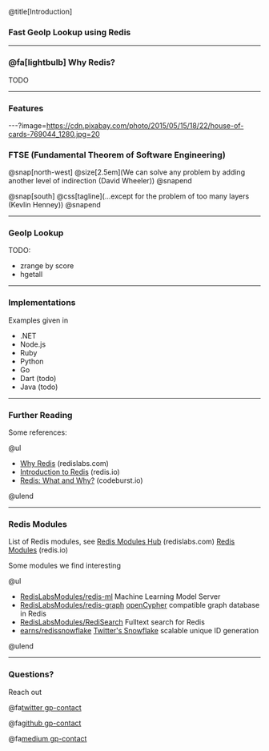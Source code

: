 @title[Introduction]

### Fast GeoIp Lookup using Redis

---

### @fa[lightbulb] Why Redis?

TODO

---

### Features

---?image=https://cdn.pixabay.com/photo/2015/05/15/18/22/house-of-cards-769044_1280.jpg=20

### FTSE (Fundamental Theorem of Software Engineering)

@snap[north-west]
@size[2.5em](We can solve any problem by adding another level of indirection (David Wheeler))
@snapend

@snap[south]
@css[tagline](...except for the problem of too many layers (Kevlin Henney))
@snapend

---

### GeoIp Lookup

TODO:

- zrange by score
- hgetall

---

### Implementations

Examples given in

- .NET
- Node.js
- Ruby
- Python
- Go
- Dart (todo)
- Java (todo)

---

### Further Reading

Some references:

@ul

- [Why Redis](https://redislabs.com/why-redis/) (redislabs.com)
- [Introduction to Redis](https://redis.io/topics/introduction) (redis.io)
- [Redis: What and Why?](https://codeburst.io/redis-what-and-why-d52b6829813) (codeburst.io)

@ulend

---

### Redis Modules

List of Redis modules, see [Redis Modules Hub](https://redislabs.com/community/redis-modules-hub/) (redislabs.com) [Redis Modules](https://redis.io/modules) (redis.io)

Some modules we find interesting

@ul

- [RedisLabsModules/redis-ml](https://github.com/RedisLabsModules/redis-ml) Machine Learning Model Server
- [RedisLabsModules/redis-graph](https://github.com/RedisLabsModules/redis-graph) [openCypher](http://www.opencypher.org/) compatible graph database in Redis
- [RedisLabsModules/RediSearch](https://github.com/RedisLabsModules/RediSearch) Fulltext search for Redis
- [earns/redissnowflake](https://github.com/erans/redissnowflake) [Twitter's Snowflake](https://github.com/twitter/snowflake/tree/snowflake-2010) scalable unique ID generation

@ulend

---

### Questions?

Reach out <br/>

@fa[twitter gp-contact](@mkoertg)

@fa[github gp-contact](mkoertgen)

@fa[medium gp-contact](@marcel.koertgen)
